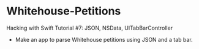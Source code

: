 # Whitehouse-Petitions

Hacking with Swift Tutorial #7: JSON, NSData, UITabBarController

- Make an app to parse Whitehouse petitions using JSON and a tab bar.
